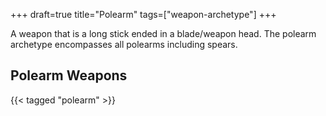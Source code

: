 +++
draft=true
title="Polearm"
tags=["weapon-archetype"]
+++

A weapon that is a long stick ended in a blade/weapon head. The polearm archetype encompasses all polearms including spears. 

## Polearm Weapons

{{< tagged "polearm" >}}
